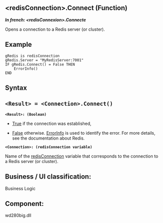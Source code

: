 


## &lt;redisConnection&gt;.Connect (Function)

***In french: &lt;redisConnexion&gt;.Connecte***



<a name="XUse"></a>
<a name="Use"></a>
<a name="description"></a>
Opens a connection to a Redis server (or cluster).
<a name="Example1"></a>
<a name="sample_code"></a>

## Example


```wl
gRedis is redisConnection
gRedis.Server = "MyRedisServer:7001"
IF gRedis.Connect() = False THEN
	ErrorInfo()
END
```

<a name="XSYNTAX"></a>

## Syntax
<a name="SYNTAX1"></a>

`<Result> = <Connection>.Connect()`
---

**`<Result>: (Boolean)`**



- <u><u><u><u>True</u></u></u></u> if the connection was established,

- <u><u><u><u>False</u></u></u></u> otherwise. [ErrorInfo](../WDLang1/3013008.md) is used to identify the error. For more details, see the documentation about Redis.




**`<Connection>: (redisConnection variable)`**

Name of the [redisConnection](../WDLang4/1000023527.md) variable that corresponds to the connection to a Redis server (or cluster).



<a name="XComponent"></a>

## Business / UI classification:
Business Logic
## Component:
wd280big.dll
